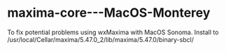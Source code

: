 # maxima-core---MacOS-Monterey
To fix potential problems using wxMaxima with MacOS Sonoma. Install to /usr/local/Cellar/maxima/5.47.0_2/lib/maxima/5.47.0/binary-sbcl/
